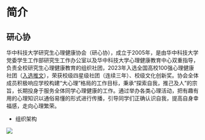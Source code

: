 # 简介
## 研心协

华中科技大学研究生心理健康协会（研心协），成立于2005年，是由华中科技大学党委学生工作部研究生工作办公室以及华中科技大学心理健康教育中心双重指导，负责全校研究生心理健康教育的组织社团，2023年入选全国高校100强心理健康社团（[入选推文](https://mp.weixin.qq.com/s/lX4IT7-MEvH3OunPqWgrpw)），荣获校级四星级社团（连续三年）、校级文化创新奖。协会全体成员积极响应学校构建“大心理”格局的工作目标，秉承“探索自我，推己及人”的宗旨，长期投身于服务全体同学心理健康的工作。通过举办各类心理活动，把有趣有用的心理知识以通俗易懂的形式进行传播，引导同学们正确认识自我，提高自身幸福感，走向心理繁荣。

- 组织架构

![](/psy_intro.png)
